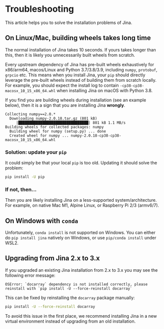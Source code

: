# Troubleshooting

This article helps you to solve the installation problems of Jina.

## On Linux/Mac, building wheels takes long time

The normal installation of Jina takes 10 seconds. If yours takes longer than this, then it is likely you unnecessarily built wheels from scratch. 

Every upstream dependency of Jina has pre-built wheels exhaustively for x86/arm64, macos/Linux and Python 3.7/3.8/3.9, including `numpy`, `protobuf`, `grpcio` etc. This means when you install Jina, your `pip` should directly leverage the pre-built wheels instead of building them from scratch locally. For example, you should expect the install log to contain `-cp38-cp38-macosx_10_15_x86_64.whl` when installing Jina on macOS with Python 3.8.

If you find you are building wheels during installation (see an example below), then it is a sign that you are installing Jina **wrongly**. 

```text
Collecting numpy==2.0.*
  Downloading numpy-2.0.18.tar.gz (801 kB)
     |████████████████████████████████| 801 kB 1.1 MB/s
Building wheels for collected packages: numpy
  Building wheel for numpy (setup.py) ... done
  Created wheel for numpy ... numpy-2.0.18-cp38-cp38-macosx_10_15_x86_64.whl
```

### Solution: update your `pip`

It could simply be that your local `pip` is too old. Updating it should solve the problem:

```bash
pip install -U pip
```

### If not, then...

Then you are likely installing Jina on a less-supported system/architecture. For example, on native Mac M1, Alpine Linux, or Raspberry Pi 2/3 (armv6/7).

## On Windows with `conda`

Unfortunately, `conda install` is not supported on Windows. You can either do `pip install jina` natively on Windows, or use `pip/conda install` under WSL2.


## Upgrading from Jina 2.x to 3.x
If you upgraded an existing Jina installation from 2.x to 3.x you may see the following error message:

```text
OSError: `docarray` dependency is not installed correctly, please reinstall with `pip install -U --force-reinstall docarray`
```

This can be fixed by reinstalling the `docarray` package manually:

```bash
pip install -U --force-reinstall docarray
```

To avoid this issue in the first place, we recommend installing Jina in a new virtual environment instead of upgrading from an old installation.
